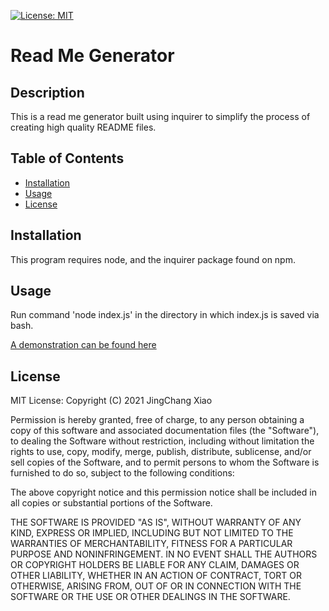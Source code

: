 [![License: MIT](https://img.shields.io/badge/License-MIT-yellow.svg)](https://opensource.org/licenses/MIT)

# Read Me Generator

## Description
This is a read me generator built using inquirer to simplify the process of creating high quality README files.

## Table of Contents
* [Installation](#installation)
* [Usage](#usage)
* [License](#license)

## Installation
This program requires node, and the inquirer package found on npm.

## Usage
Run command 'node index.js' in the directory in which index.js is saved via bash.

[A demonstration can be found here](https://drive.google.com/file/d/1UQJPzvFJ3sgzpMgV3mkYgGb8Glf5VNhb/view)

## License
MIT License: Copyright (C) 2021 JingChang Xiao

Permission is hereby granted, free of charge, to any person obtaining a copy of this software and associated documentation files (the "Software"), to dealing the Software without restriction, including without limitation the rights to use, copy, modify, merge, publish, distribute, sublicense, and/or sell copies of the Software, and to permit persons to whom the Software is furnished to do so, subject to the following conditions:

The above copyright notice and this permission notice shall be included in all copies or substantial portions of the Software.

THE SOFTWARE IS PROVIDED "AS IS", WITHOUT WARRANTY OF ANY KIND, EXPRESS OR IMPLIED, INCLUDING BUT NOT LIMITED TO THE WARRANTIES OF MERCHANTABILITY, FITNESS FOR A PARTICULAR PURPOSE AND NONINFRINGEMENT. IN NO EVENT SHALL THE AUTHORS OR COPYRIGHT HOLDERS BE LIABLE FOR ANY CLAIM, DAMAGES OR OTHER LIABILITY, WHETHER IN AN ACTION OF CONTRACT, TORT OR OTHERWISE, ARISING FROM, OUT OF OR IN CONNECTION WITH THE SOFTWARE OR THE USE OR OTHER DEALINGS IN THE SOFTWARE.
